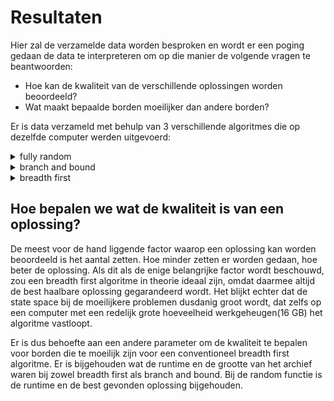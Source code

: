 # Resultaten #

Hier zal de verzamelde data worden besproken en wordt er een poging gedaan de data te interpreteren om op die manier de volgende vragen te beantwoorden: 
* Hoe kan de kwaliteit van de verschillende oplossingen worden beoordeeld?
* Wat maakt bepaalde borden moeilijker dan andere borden?

Er is data verzameld met behulp van 3 verschillende algoritmes die op dezelfde computer werden uitgevoerd: 
<details>
  <summary>fully random</summary>
  <p> 
    Dit algoritme bereikt een oplossing door het maken van willekeurige zetten die worden gekozen uit een lijst van mogelijke zetten. Er     zijn data samples verzameld van 100.000 oplossingen voor elk spel behalve spel 7. Bij spel 7 liep het algoritme vast binnen een paar     honderd oplossingen, om deze reden is ervoor gekozen om 10 keer een sample van 100 oplossingen te nemen en daaruit de beste             oplossing te kiezen.
  </p>
</details>
<details>
<summary>branch and bound</summary>
  <p>
    
  </p>
</details>  
<details>  
<summary>breadth first</summary>
  <p>
  
  </p>
</details>


## Hoe bepalen we wat de kwaliteit is van een oplossing? ##
De meest voor de hand liggende factor waarop een oplossing kan worden beoordeeld is het aantal zetten. Hoe minder zetten er worden gedaan, hoe beter de oplossing. Als dit als de enige belangrijke factor wordt beschouwd, zou een breadth first algoritme in theorie ideaal zijn, omdat daarmee altijd de best haalbare oplossing gegarandeerd wordt. Het blijkt echter dat de state space bij de moeilijkere problemen dusdanig groot wordt, dat zelfs op een computer met een redelijk grote hoeveelheid werkgeheugen(16 GB) het algoritme vastloopt. 

Er is dus behoefte aan een andere parameter om de kwaliteit te bepalen voor borden die te moeilijk zijn voor een conventioneel breadth first algoritme. Er is bijgehouden wat de runtime en de grootte van het archief waren bij zowel breadth first als branch and bound. Bij de random functie is de runtime en de best gevonden oplossing bijgehouden.  

